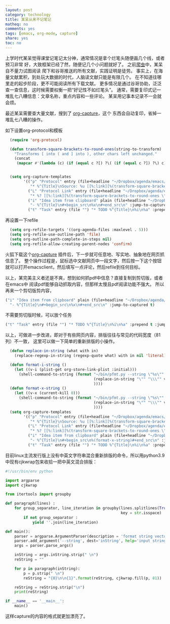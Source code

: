 ```yaml
---
layout: post
category: technology
title: 某呆从来不记笔记
matheq: no
comments: yes
tags: [emacs, org-mode, capture]
share: yes
toc: no
---
```


上学时代某呆觉得课堂记笔记太分神，通常情况是拿个烂笔头随便画几个线，或者预习非常
好，大致框架已经了然，随便记几个小问题就好了。
之前[爬虫](https://yanshuo.name/cn/2020/09/houstonbbs/)中，某呆自不量力试图阅读
爬下和谷哥推送的所有文献，实践证明是徒劳。
事实上，在海量文献累积，到处玩大数据的时代，人脑读文献只能是有限几个。
在不知道往哪里走的起步阶段，更不可能阅读所有下载文献。
更多情况是通过谷哥协助，泛泛查一查信息，这时候需要权衡一把“好记性不如烂笔头”。
通常，需要复印式记一堆乱七八糟信息：文章名称，重点内容和一些评论。
某呆用记事本记录不一会就会烦。

最近某呆需要查大量文献，搜到了
[org-capture](https://addons.mozilla.org/en-US/firefox/addon/org-capture/)，这个
东西会自动复印，省掉一堆乱七八糟的操作。

如下设置org-protocol和模板
```lisp
  (require 'org-protocol)

  (defun transform-square-brackets-to-round-ones(string-to-transform)
    "Transforms [ into ( and ] into ), other chars left unchanged."
    (concat
     (mapcar #'(lambda (c) (if (equal c ?[) ?\( (if (equal c ?]) ?\) c))) string-to-transform)))


  (setq org-capture-templates
        '(("p" "Protocol" entry (file+headline "~/Dropbox/agenda/emacs/else/work.org"  "Temporary task")
           "* %^{Title}\nSource: %u [[%:link][%(transform-square-brackets-to-round-ones \"%:description\")]]\n#+BEGIN_QUOTE\n%i\n#+END_QUOTE\n\n\n")
          ("L" "Protocol Link" entry (file+headline "~/Dropbox/agenda/emacs/else/work.org" "Temporary task")
           "* %? [[%:link][%(transform-square-brackets-to-round-ones \"%:description\")]]\n")
          ("i" "Idea item from clipboard" plain (file+headline "~/Dropbox/agenda/emacs/else/work.org" "Paper")
           "- %^{Title}\n#+begin_src\n%x\n#+end_src\n" :jump-to-captured t)
          ("t" "Task" entry (file "") "* TODO %^{Title}\n%i\n%a" :prepend t :jump-to-captured t)))
```
再设置一下refile
```lisp
  (setq org-refile-targets '((org-agenda-files :maxlevel . 5)))
  (setq org-refile-use-outline-path 'file)
  (setq org-outline-path-complete-in-steps nil)
  (setq org-refile-allow-creating-parent-nodes 'confirm)
```
火狐下载这个[org-capture](https://addons.mozilla.org/en-US/firefox/addon/org-capture/)
插件后，下一步就可任意地、写实地、抽象地在网页抓信息了。
整个操作过程是，鼠标选中文献网页中一段文字，然后按一下这个按钮就可以打开emacsclient，然后填写一点评论，然后refile到任何目标。

以上，某完美主义者还是不爽，想到如何抓pdf中信息？直接复制到剪切版，或者在emacs中
阅读pdf能够自动抓取内容，但那样太慢且pdf阅读功能不强大。
所以再来一个剪切版剪内容，
```lisp
("i" "Idea item from clipboard" plain (file+headline "~/Dropbox/agenda/emacs/else/work.org" "Paper")
  "- %^{Title}\n#+begin_src\n%x\n#+end_src\n" :jump-to-captured t)
```
不需要剪切版时候，可以放个任务
```lisp
("t" "Task" entry (file "") "* TODO %^{Title}\n%i\n%a" :prepend t :jump-to-captured t)
```

以上，可做进一步改进，即对于有些网页内容，排版往往与常见的代码宽度（81列）不一致，
这里可以做一下简单的重新排版的小操作。

```lisp
  (defun replace-in-string (what with in)
    (replace-regexp-in-string (regexp-quote what) with in nil 'literal))

  (defun format-i-string ()
    (let ((v-i (plist-get org-store-link-plist :initial)))
      (shell-command-to-string (format "~/bin/pfmt.py --string \"%s\""
                                       (replace-in-string "\"" "\\\"" v-i)
                                       ))))
  (defun format-x-string ()
    (let ((v-x (current-kill 0)))
      (shell-command-to-string (format "~/bin/pfmt.py --string \"%s\""
                                       (replace-in-string "\"" "\\\"" v-x)
                                       ))))
  (setq org-capture-templates
        '(("p" "Protocol" entry (file+headline "~/Dropbox/agenda/emacs/else/work.org"  "Temporary task")
           "* %^{Title}\nSource: %u [[%:link][%(transform-square-brackets-to-round-ones \"%:description\")]]\n#+BEGIN_QUOTE\n%(format-i-string)#+END_QUOTE" :jump-to-captured t :empty-lines-after 1)
          ("L" "Protocol Link" entry (file+headline "~/Dropbox/agenda/emacs/else/work.org" "Temporary task")
           "* %? [[%:link][%(transform-square-brackets-to-round-ones \"%:description\")]]" :empty-lines-after 1 :jump-to-captured t)
          ("i" "Idea item from clipboard" plain (file+headline "~/Dropbox/agenda/emacs/else/work.org" "Paper")
           "- %^{Title}\n#+begin_src\n%(format-x-string)#+end_src\n" :jump-to-captured t)
          ("t" "Task" entry (file "") "* TODO %^{Title}\n%i\n%a" :prepend t :jump-to-captured t)))
```
目前linux主流发行版上没有中英文字符串混合重新排版的命令，所以用python3.9中现有cjkwrap包来收拾一把中英文混合排版：

```python
#!/usr/bin/env python

import argparse
import cjkwrap

from itertools import groupby

def paragraph(lines) :
    for group_separator, line_iteration in groupby(lines.splitlines(True),
                                                   key = str.isspace) :
        if not group_separator :
            yield ''.join(line_iteration)

def main():
    parser = argparse.ArgumentParser(description = 'format string vector')
    parser.add_argument('--string', dest='inString', help='input string')
    args = parser.parse_args()

    inString = args.inString.strip(" \n")
    reString = ""

    for p in paragraph(inString):
        p = p.strip(" \n")
        reString = "{0}\n\n{1}".format(reString, cjkwrap.fill(p, 81))

    reString = reString.strip("\n")
    print(reString)

if __name__ == '__main__':
    main()
```

这样capture的内容的格式就更加漂亮了。

